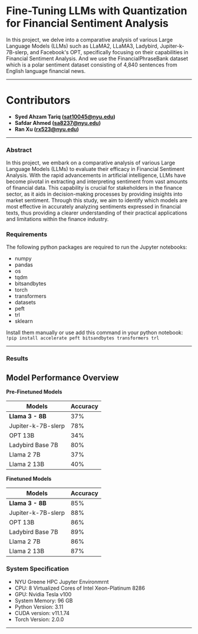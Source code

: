 # Fine-Tuning LLMs with Quantization for Financial Sentiment Analysis
In this project, we delve into a comparative analysis of various Large Language Models (LLMs) such as LLaMA2, LLaMA3, Ladybird, Jupiter-k-7B-slerp,  and Facebook's OPT, specifically focusing on their capabilities in Financial Sentiment Analysis.  And we use the FinancialPhraseBank dataset which is a polar sentiment dataset consisting of 4,840 sentences from English language financial news.


---

# Contributors

* **Syed Ahzam Tariq (sat10045@nyu.edu)**
* **Safdar Ahmed (sa8237@nyu.edu)**
* **Ran Xu (rx523@nyu.edu)**

---

### Abstract
In this project, we embark on a comparative analysis of various Large Language Models (LLMs) to evaluate their efficacy in Financial Sentiment Analysis. With the rapid advancements in artificial intelligence, LLMs have become pivotal in extracting and interpreting sentiment from vast amounts of financial data. This capability is crucial for stakeholders in the finance sector, as it aids in decision-making processes by providing insights into market sentiment. Through this study, we aim to identify which models are most effective in accurately analyzing sentiments expressed in financial texts, thus providing a clearer understanding of their practical applications and limitations within the finance industry.

### Requirements
The following python packages are required to run the Jupyter notebooks:
* numpy
* pandas
* os
* tqdm
* bitsandbytes
* torch
* transformers
* datasets
* peft
* trl
* sklearn

Install them manually or use add this command in your python notebook:
`!pip install accelerate peft bitsandbytes transformers trl`

---
### Results
## Model Performance Overview

**Pre-Finetuned Models**

| Models             | Accuracy |
| ------------------ | -------- |
| **Llama 3 - 8B**   | 37%      |
| Jupiter-k-7B-slerp | 78%      |
| OPT 13B            | 34%      |
| Ladybird Base 7B   | 80%      |
| Llama 2 7B         | 37%      |
| Llama 2 13B        | 40%      |

**Finetuned Models**

| Models             | Accuracy |
| ------------------ | -------- |
| **Llama 3 - 8B**   | 85%      |
| Jupiter-k-7B-slerp | 88%      |
| OPT 13B            | 86%      |
| Ladybird Base 7B   | 89%      |
| Llama 2 7B         | 86%      |
| Llama 2 13B        | 87%      |

### System Specification

* NYU Greene HPC Jupyter Environmrnt
* CPU: 8 Virtualized Cores of Intel Xeon-Platinum 8286
* GPU: Nvidia Tesla v100
* System Memory: 96 GB
* Python Version: 3.11
* CUDA version: v11.1.74
* Torch Version: 2.0.0

---
